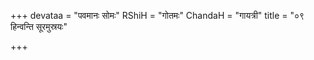 +++
devataa = "पवमानः सोमः"
RShiH = "गोतमः"
ChandaH = "गायत्री"
title = "०९ हिन्वन्ति सूरमुस्रयः"

+++
